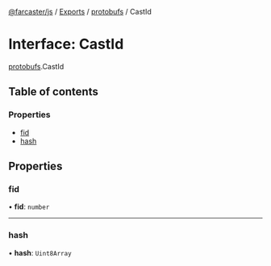 [@farcaster/js](../README.md) / [Exports](../modules.md) / [protobufs](../modules/protobufs.md) / CastId

# Interface: CastId

[protobufs](../modules/protobufs.md).CastId

## Table of contents

### Properties

- [fid](protobufs.CastId.md#fid)
- [hash](protobufs.CastId.md#hash)

## Properties

### fid

• **fid**: `number`

___

### hash

• **hash**: `Uint8Array`
